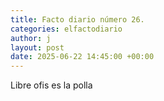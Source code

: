 ```yaml
---
title: Facto diario número 26.
categories: elfactodiario
author: j
layout: post
date: 2025-06-22 14:45:00 +00:00
---
```

Libre ofis es la polla

